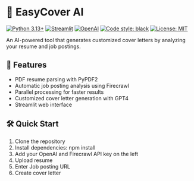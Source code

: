 # 📝 EasyCover AI

[![Python 3.13+](https://img.shields.io/badge/python-3.13+-blue.svg)](https://www.python.org/downloads/)
[![Streamlit](https://img.shields.io/badge/streamlit-1.43.2-FF4B4B.svg)](https://streamlit.io)
[![OpenAI](https://img.shields.io/badge/OpenAI-GPT4-00A67E.svg)](https://openai.com/)
[![Code style: black](https://img.shields.io/badge/code%20style-black-000000.svg)](https://github.com/psf/black)
[![License: MIT](https://img.shields.io/badge/License-MIT-yellow.svg)](https://opensource.org/licenses/MIT)

An AI-powered tool that generates customized cover letters by analyzing your resume and job postings.

## 🚀 Features

- PDF resume parsing with PyPDF2
- Automatic job posting analysis using Firecrawl
- Parallel processing for faster results
- Customized cover letter generation with GPT4
- Streamlit web interface

## 🛠️ Quick Start

1. Clone the repository
2. Install dependencies: npm install
3. Add your OpenAI and Firecrawl API key on the left
4. Upload resume
5. Enter Job posting URL
6. Create cover letter